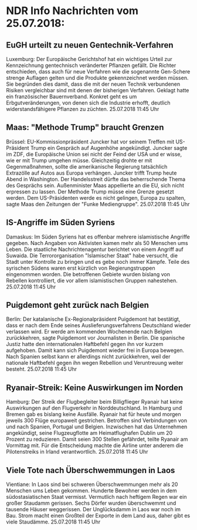 # NDR Info Nachrichten vom 25.07.2018:


## EuGH urteilt zu neuen Gentechnik-Verfahren
Luxemburg: Der Europäische Gerichtshof hat ein wichtiges Urteil zur Kennzeichnung gentechnisch veränderter Pflanzen gefällt. Die Richter entschieden, dass auch für neue Verfahren wie die sogenannte Gen-Schere strenge Auflagen gelten und die Produkte gekennzeichnet werden müssen. Sie begründen dies damit, dass die mit der neuen Technik verbundenen Risiken vergleichbar sind mit denen der bisherigen Verfahren. Geklagt hatte ein französischer Bauernverband. Konkret geht es um Erbgutveränderungen, von denen sich die Industrie erhofft, deutlich widerstandsfähigere Pflanzen zu züchten. 25.07.2018 11:45 Uhr 

## Maas: "Methode Trump" braucht Grenzen
Brüssel:	EU-Kommissionpräsident Juncker hat vor seinem Treffen mit US-Präsident Trump ein Gespräch auf Augenhöhe angekündigt. Juncker sagte im ZDF, die Europäische Union sei nicht der Feind der USA und er wisse, wie er mit Trump umgehen müsse. Gleichzeitig drohte er mit Gegenmaßnahmen, sollte die amerikanische Regierung tatsächlich Extrazölle auf Autos aus Europa verhängen. Juncker trifft Trump heute Abend in Washington. Der Handelsstreit dürfte das beherrschende Thema des Gesprächs sein. Außenminister Maas appellierte an die EU, sich nicht erpressen zu lassen. Der Methode Trump müsse eine Grenze gesetzt werden. Dem US-Präsidenten werde es nicht gelingen, Europa zu spalten, sagte Maas den Zeitungen der "Funke Mediengruppe". 25.07.2018 11:45 Uhr 

## IS-Angriffe im Süden Syriens
Damaskus: Im Süden Syriens hat es offenbar mehrere islamistische Angriffe gegeben. Nach Angaben von Aktivisten kamen mehr als 50 Menschen ums Leben. Die staatliche Nachrichtenagentur berichtet von einem Angriff auf Suwaida. Die Terrororganisation "Islamischer Staat" habe versucht, die Stadt unter Kontrolle zu bringen und es gebe noch immer Kämpfe. Teile des syrischen Südens waren erst kürzlich von Regierungstruppen eingenommen worden. Die betroffenen Gebiete wurden bislang von Rebellen kontrolliert, die vor allem islamistischen Gruppen nahestehen. 25.07.2018 11:45 Uhr 

## Puigdemont geht zurück nach Belgien
Berlin: Der katalanische Ex-Regionalpräsident Puigdemont hat bestätigt, dass er nach dem Ende seines Auslieferungsverfahrens Deutschland wieder verlassen wird. Er werde am kommenden Wochenende nach Belgien zurückkehren, sagte Puigdemont vor Journalisten in Berlin. Die spanische Justiz hatte den internationalen Haftbefehl gegen ihn vor kurzem aufgehoben. Damit kann sich Puigdemont wieder frei in Europa bewegen. Nach Spanien selbst kann er allerdings nicht zurückkehren, weil der nationale Haftbefehl gegen ihn wegen Rebellion und Veruntreuung weiter besteht. 25.07.2018 11:45 Uhr 

## Ryanair-Streik: Keine Auswirkungen im Norden
Hamburg: Der Streik der Flugbegleiter beim Billigflieger Ryanair hat keine Auswirkungen auf den Flugverkehr in Norddeutschland. In Hamburg und Bremen gab es bislang keine Ausfälle. Ryanair hat für heute und morgen jeweils 300 Flüge europaweit gestrichen. Betroffen sind Verbindungen von und nach Spanien, Portugal und Belgien. Inzwischen hat das Unternehmen angekündigt, seine Flugzeugflotte am Heimatflughafen Dublin um 20 Prozent zu reduzieren. Damit seien 300 Stellen gefährdet, teilte Ryanair am Vormittag mit. Für die Entscheidung machte die Airline unter anderem die Pilotenstreiks in Irland verantwortlich. 25.07.2018 11:45 Uhr 

## Viele Tote nach Überschwemmungen in Laos
Vientiane:	In Laos sind bei schweren Überschwemmungen mehr als 20 Menschen ums Leben gekommen. Hunderte Bewohner werden in dem südostasiatischen Staat vermisst. Vermutlich nach heftigem Regen war ein großer Staudamm gerissen. Sechs Dörfer wurden überschwemmt und tausende Häuser weggerissen. Der Unglücksdamm in Laos war noch im Bau. Strom macht einen Großteil der Exporte in dem Land aus, daher gibt es viele Staudämme. 25.07.2018 11:45 Uhr 
